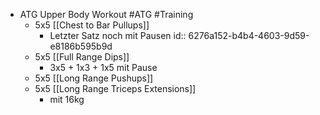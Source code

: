 - ATG Upper Body Workout #ATG #Training
	- 5x5 [[Chest to Bar Pullups]]
		- Letzter Satz noch mit Pausen
		  id:: 6276a152-b4b4-4603-9d59-e8186b595b9d
	- 5x5 [[Full Range Dips]]
		- 3x5 + 1x3 + 1x5 mit Pause
	- 5x5 [[Long Range Pushups]]
	- 5x5 [[Long Range Triceps Extensions]]
		- mit 16kg